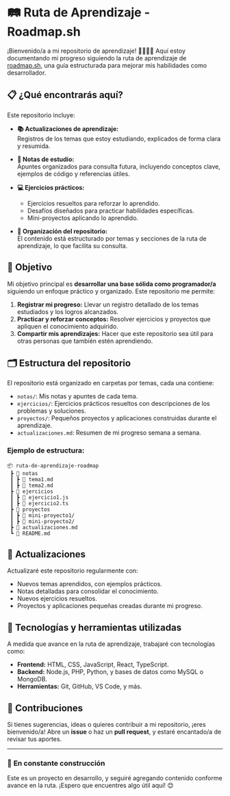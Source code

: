 
# 🛤️ Ruta de Aprendizaje - Roadmap.sh  

¡Bienvenido/a a mi repositorio de aprendizaje! 👨‍💻👩‍💻 Aquí estoy documentando mi progreso siguiendo la ruta de aprendizaje de [roadmap.sh](https://roadmap.sh/), una guía estructurada para mejorar mis habilidades como desarrollador.  

## 📋 ¿Qué encontrarás aquí?  

Este repositorio incluye:  

- **📚 Actualizaciones de aprendizaje:**  
  Registros de los temas que estoy estudiando, explicados de forma clara y resumida.  

- **📝 Notas de estudio:**  
  Apuntes organizados para consulta futura, incluyendo conceptos clave, ejemplos de código y referencias útiles.  

- **💻 Ejercicios prácticos:**  
  - Ejercicios resueltos para reforzar lo aprendido.  
  - Desafíos diseñados para practicar habilidades específicas.  
  - Mini-proyectos aplicando lo aprendido.  

- **📂 Organización del repositorio:**  
  El contenido está estructurado por temas y secciones de la ruta de aprendizaje, lo que facilita su consulta.  

## 🎯 Objetivo  

Mi objetivo principal es **desarrollar una base sólida como programador/a** siguiendo un enfoque práctico y organizado. Este repositorio me permite:  

1. **Registrar mi progreso:** Llevar un registro detallado de los temas estudiados y los logros alcanzados.  
2. **Practicar y reforzar conceptos:** Resolver ejercicios y proyectos que apliquen el conocimiento adquirido.  
3. **Compartir mis aprendizajes:** Hacer que este repositorio sea útil para otras personas que también estén aprendiendo.  

## 🗂️ Estructura del repositorio  

El repositorio está organizado en carpetas por temas, cada una contiene:  

- `notas/`: Mis notas y apuntes de cada tema.  
- `ejercicios/`: Ejercicios prácticos resueltos con descripciones de los problemas y soluciones.  
- `proyectos/`: Pequeños proyectos y aplicaciones construidas durante el aprendizaje.  
- `actualizaciones.md`: Resumen de mi progreso semana a semana.  

### Ejemplo de estructura:  

```plaintext
📦 ruta-de-aprendizaje-roadmap  
 ┣ 📂 notas  
 ┃ ┣ 📜 tema1.md  
 ┃ ┣ 📜 tema2.md  
 ┣ 📂 ejercicios  
 ┃ ┣ 📜 ejercicio1.js  
 ┃ ┣ 📜 ejercicio2.ts  
 ┣ 📂 proyectos  
 ┃ ┣ 📜 mini-proyecto1/  
 ┃ ┣ 📜 mini-proyecto2/  
 ┣ 📜 actualizaciones.md  
 ┗ 📜 README.md  
```  

## 🔄 Actualizaciones  

Actualizaré este repositorio regularmente con:  

- Nuevos temas aprendidos, con ejemplos prácticos.  
- Notas detalladas para consolidar el conocimiento.  
- Nuevos ejercicios resueltos.  
- Proyectos y aplicaciones pequeñas creadas durante mi progreso.  

## 🚀 Tecnologías y herramientas utilizadas  

A medida que avance en la ruta de aprendizaje, trabajaré con tecnologías como:  

- **Frontend:** HTML, CSS, JavaScript, React, TypeScript.  
- **Backend:** Node.js, PHP, Python, y bases de datos como MySQL o MongoDB.  
- **Herramientas:** Git, GitHub, VS Code, y más.  

## 🤝 Contribuciones  

Si tienes sugerencias, ideas o quieres contribuir a mi repositorio, ¡eres bienvenido/a! Abre un **issue** o haz un **pull request**, y estaré encantado/a de revisar tus aportes.  

---

### 🚧 **En constante construcción**  
Este es un proyecto en desarrollo, y seguiré agregando contenido conforme avance en la ruta. ¡Espero que encuentres algo útil aquí! 😊  
